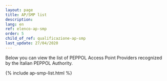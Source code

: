 ```yaml
---
layout: page
title: AP/SMP list
description:
lang: en
ref: elenco-ap-smp
order: 5
child_of_ref: qualificazione-ap-smp
last_update: 27/04/2020
---
```


Below you can view the list of PEPPOL Access Point Providers recognized by the Italian PEPPOL Authority.

{% include ap-smp-list.html %}
